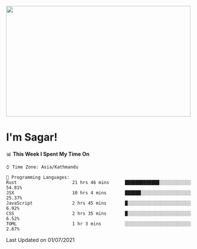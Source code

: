 
<img src="https://media.giphy.com/media/3ornk57KwDXf81rjWM/giphy.gif" width="500" height="300" frameBorder="0" class="giphy-embed" allowFullScreen></img>

#   I'm Sagar!

<!--START_SECTION:waka-->
📊 **This Week I Spent My Time On** 

```text
⌚︎ Time Zone: Asia/Kathmandu

💬 Programming Languages: 
Rust                     21 hrs 46 mins      █████████████░░░░░░░░░░░░   54.81% 
JSX                      10 hrs 4 mins       ██████░░░░░░░░░░░░░░░░░░░   25.37% 
JavaScript               2 hrs 45 mins       █░░░░░░░░░░░░░░░░░░░░░░░░   6.92% 
CSS                      2 hrs 35 mins       █░░░░░░░░░░░░░░░░░░░░░░░░   6.52% 
TOML                     1 hr 3 mins         ░░░░░░░░░░░░░░░░░░░░░░░░░   2.67%

```


 Last Updated on 01/07/2021
<!--END_SECTION:waka-->
